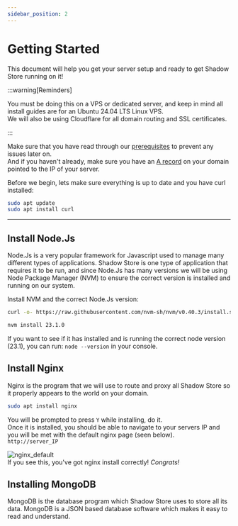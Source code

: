 ```yaml
---
sidebar_position: 2
---
```


# Getting Started

This document will help you get your server setup and ready to get Shadow Store running on it!

:::warning[Reminders]

You must be doing this on a VPS or dedicated server, and keep in mind all install guides are for an Ubuntu 24.04 LTS Linux VPS.\
We will also be using Cloudflare for all domain routing and SSL certificates.

:::

Make sure that you have read through our [prerequisites](/docs/shadowstore-install/prerequisites) to prevent any issues later on.\
And if you haven't already, make sure you have an [A record](https://www.cloudflare.com/learning/dns/dns-records/dns-a-record/) on your domain pointed to the IP of your server.

Before we begin, lets make sure everything is up to date and you have curl installed:

```bash
sudo apt update
sudo apt install curl
```

---

## Install Node.Js

Node.Js is a very popular framework for Javascript used to manage many different types of applications. Shadow Store is one type of application that requires it to be run, and since Node.Js has many versions we will be using Node Package Manager (NVM) to ensure the correct version is installed and running on our system.

Install NVM and the correct Node.Js version:

```bash
curl -o- https://raw.githubusercontent.com/nvm-sh/nvm/v0.40.3/install.sh | bash

nvm install 23.1.0
```

If you want to see if it has installed and is running the correct node version (23.1), you can run: `node --version` in your console.

## Install Nginx

Nginx is the program that we will use to route and proxy all Shadow Store so it properly appears to the world on your domain.

```bash
sudo apt install nginx
```

You will be prompted to press `Y` while installing, do it.\
Once it is installed, you should be able to navigate to your servers IP and you will be met with the default nginx page (seen below).\
`http://server_IP`

![nginx_default](https://shadowdevs.com/img/showcase/nginx_default.png)\
If you see this, you've got nginx install correctly! _Congrats!_

## Installing MongoDB

MongoDB is the database program which Shadow Store uses to store all its data. MongoDB is a JSON based database software which makes it easy to read and understand.
